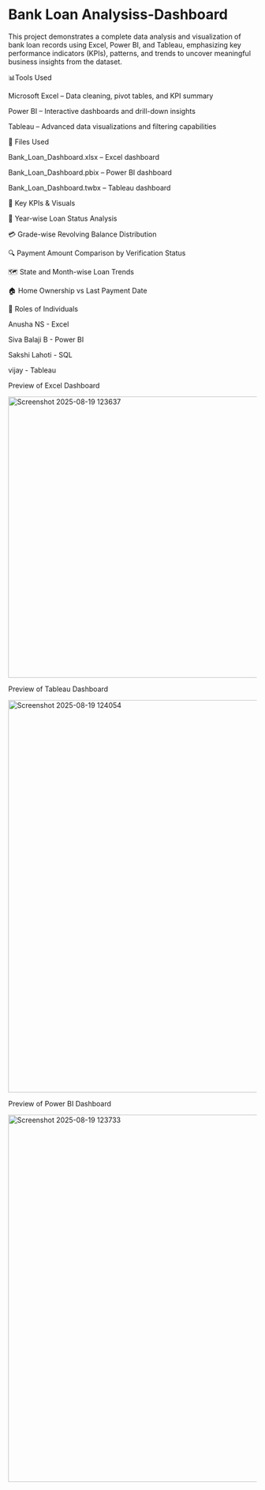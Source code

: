 # Bank Loan Analysiss-Dashboard

This project demonstrates a complete data analysis and visualization of bank loan records using Excel, Power BI, and Tableau, emphasizing key performance indicators (KPIs), patterns, and trends to uncover meaningful business insights from the dataset.

📊Tools Used

Microsoft Excel – Data cleaning, pivot tables, and KPI summary

Power BI – Interactive dashboards and drill-down insights

Tableau – Advanced data visualizations and filtering capabilities

📁  Files Used

Bank_Loan_Dashboard.xlsx – Excel dashboard

Bank_Loan_Dashboard.pbix – Power BI dashboard

Bank_Loan_Dashboard.twbx – Tableau dashboard 


📌 Key KPIs & Visuals

📅 Year-wise Loan Status Analysis

💳 Grade-wise Revolving Balance Distribution

🔍 Payment Amount Comparison by Verification Status

🗺️ State and Month-wise Loan Trends

🏠 Home Ownership vs Last Payment Date



📌 Roles of Individuals

Anusha NS - Excel

Siva Balaji B - Power BI

Sakshi Lahoti - SQL

vijay  - Tableau


Preview of Excel Dashboard

<img width="1559" height="569" alt="Screenshot 2025-08-19 123637" src="https://github.com/user-attachments/assets/2027031f-66a9-4576-8c7f-c01faab9d331" />



Preview of Tableau Dashboard

<img width="1657" height="794" alt="Screenshot 2025-08-19 124054" src="https://github.com/user-attachments/assets/ea586739-02fa-4f24-894e-fc0b51a6ffa3" />



Preview of Power BI Dashboard

<img width="1367" height="743" alt="Screenshot 2025-08-19 123733" src="https://github.com/user-attachments/assets/5318d8f3-550c-41ac-980f-9065d6ede571" />

